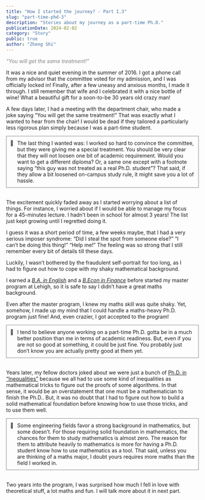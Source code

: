 ```yaml
---
title: "How I started the journey? - Part I.3"
slug: "part-time-phd-3"
description: "Stories about my journey as a part-time Ph.D."
publicationDate: 2024-02-02
category: "Story"
public: true
author: "Zheng Shi"
---
```


<span style="color:gray; font-style:italic;">“You will get the same treatment!”</u> </span>

It was a nice and quiet evening in the summer of 2016. I got a phone call from my advisor that the committee voted for my admission, and I was officially locked in! Finally, after a few uneasy and anxious months, I made it through. I still remember that wife and I celebrated it with a nice bottle of wine! What a beautiful gift for a soon-to-be 30 years old crazy man!

A few days later, I had a meeting with the department chair, who made a joke saying “You will get the same treatment!” That was exactly what I wanted to hear from the chair! I would be dead if they tailored a particularly less rigorous plan simply because I was a part-time student.

<div style="width: 100%; border: 1px solid gray; padding: 10px; display: flex; align-items: left;"> 
    <span style="margin-right: 10px;">🤔</span> 
    <span>The last thing I wanted was: I worked so hard to convince the committee, but they were giving me a special treatment. You should be very clear that they will not loosen one bit of academic requirement. Would you want to get a different diploma? Or, a same one except with a footnote saying “this guy was not treated as a real Ph.D. student”? That said, if they allow a bit loosened on-campus study rule, it might save you a lot of hassle. </span> 
</div>

<br>

The excitement quickly faded away as I started worrying about a list of things. For instance, I worried about if I would be able to manage my focus for a 45-minutes lecture. I hadn’t been in school for almost 3 years! The list just kept growing until I regretted doing it.

I guess it was a short period of time, a few weeks maybe, that I had a very serious imposer syndrome: “Did I steal the spot from someone else?” “I can’t be doing this thing!” “Help me!” The feeling was so strong that I still remember every bit of details till these days.

Luckily, I wasn’t bothered by the fraudulent self-portrait for too long, as I had to figure out how to cope with my shaky mathematical background.

I earned a <i><u>B.A. in English</u></i> and a <i><u>B.Econ in Finance</u></i> before started my master program at Lehigh, so it is safe to say I didn’t have a great maths background.

Even after the master program, I knew my maths skill was quite shaky. Yet, somehow, I made up my mind that I could handle a maths-heavy Ph.D. program just fine! And, even crazier, I got accepted to the program!

<div style="width: 100%; border: 1px solid gray; padding: 10px; display: flex; align-items: left;"> 
    <span style="margin-right: 10px;">🤔</span> 
    <span>I tend to believe anyone working on a part-time Ph.D. gotta be in a much better position than me in terms of academic readiness. But, even if you are not so good at something, it could be just fine. You probably just don’t know you are actually pretty good at them yet.</span> 
</div>

<br>

Years later, my fellow doctors joked about we were just a bunch of <a href="https://en.wikipedia.org/wiki/List_of_inequalities">Ph.D. in “Inequalities”</a> because we all had to use some kind of inequalities as mathematical tricks to figure out the proofs of some algorithms. In that sense, it would be an overstatement that one must be a mathematician to finish the Ph.D.. But, it was no doubt that I had to figure out how to build a solid mathematical foundation before knowing how to use those tricks, and to use them well.

<div style="width: 100%; border: 1px solid gray; padding: 10px; display: flex; align-items: left;"> 
    <span style="margin-right: 10px;">🤔</span> 
    <span>Some engineering fields favor a strong background in mathematics, but some doesn’t. For those requiring solid foundation in mathematics, the chances for them to study mathematics is almost zero. The reason for them to attribute heavily to mathematics is more for having a Ph.D. student know how to use mathematics as a tool. That said, unless you are thinking of a maths major, I doubt yours requires more maths than the field I worked in.</span> 
</div>

<br>

Two years into the program, I was surprised how much I fell in love with theoretical stuff, a lot maths and fun. I will talk more about it in next part.

<br>
